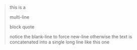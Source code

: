 
> this is a
>
> multi-line
>
> block quote
>
> notice the blank-line to force new-line
> otherwise the text is concatenated into
> a single
> long line
> like this
> one
